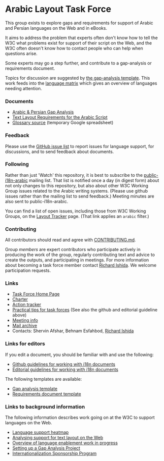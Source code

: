 # Arabic Layout Task Force

This group exists to explore gaps and requirements for support of Arabic and Persian languages on the Web and in eBooks.

It aims to address the problem that experts often don't know how to tell the W3C what problems exist for support of their script on the Web, and the W3C often doesn't know how to contact people who can help when questions arise.

Some experts may go a step further, and contribute to a gap-analysis or requirements document.

Topics for discussion are suggested by [the gap-analysis template](http://w3c.github.io/i18n-activity/templates/gap-analysis/gap-analysis_template.html). This work feeds into the [language matrix](http://w3c.github.io/typography/gap-analysis/language-matrix.html) which gives an overview of languages needing attention.

### Documents
- [Arabic & Persian Gap Analysis](https://w3c.github.io/alreq/gap-analysis/)
- [Text Layout Requirements for the Arabic Script](https://w3c.github.io/alreq/)
- [Glossary source](https://docs.google.com/spreadsheets/d/1nSxYKQm_mKroCmxU4fyJ-g70Eo1_mF89yHZg8YNOuzc/edit#gid=0) (temporary Google spreadsheet)

### Feedback
Please use the [GitHub issue list](https://github.com/w3c/alreq/issues) to report issues for language support, for discussions, and to send feedback about documents.

### Following
Rather than just 'Watch' this repository, it is best to subscribe to the [public-i18n-arabic](https://lists.w3.org/Archives/Public/public-i18n-arabic/) mailing list. That list is notified once a day (in digest form) about not only changes to this repository, but also about other W3C Working Group issues related to the Arabic writing systems. (Please use github issues rather than the mailing list to send feedback.)  Meeting minutes are also sent to public-i18n-arabic.

You can find a list of open issues, including those from W3C Working Groups, on the [Layout Tracker](http://w3c.github.io/i18n-activity/textlayout/?filter=arabic) page. (That link applies an `arabic` filter.)

### Contributing

All contributors should read and agree with [CONTRIBUTING.md](CONTRIBUTING.md).

Group _members_ are expert contributors who participate actively in producing the work of the group, regularly contributing text and advice to create the outputs, and participating in meetings. For more information about becoming a task force member contact [Richard Ishida](mailto:ishida@w3.org). We welcome participation requests.

### Links
- [Task Force Home Page](https://w3c.github.io/alreq/homepage/)
- [Charter](http://w3c.github.io/alreq/charter/)
- [Action tracker](https://www.w3.org/International/groups/arabic-layout/track/actions/open)
- [Practical tips for task forces](https://w3c.github.io/i18n-activity/guidelines/process.html) (See also the github and editorial guideline above)
- [Meeting info](https://www.w3.org/2017/07/alreq-meeting-info.html)
- [Mail archive](https://lists.w3.org/Archives/Public/public-i18n-arabic/)
- Contacts: Shervin Afshar, Behnam Esfahbod, [Richard Ishida](mailto:ishida@w3.org)

### Links for editors
If you edit a document, you should be familiar with and use the following:

- [Github guidelines for working with i18n documents](http://w3c.github.io/i18n-activity/guidelines/github)
- [Editorial guidelines for working with i18n documents](http://w3c.github.io/i18n-activity/guidelines/editing)

The following templates are available:
- [Gap analysis template](http://w3c.github.io/i18n-activity/templates/gap-analysis/gap-analysis_template.html)
- [Requirements document template](http://w3c.github.io/i18n-activity/templates/lreq_doc/gap-analysis_template.html)

### Links to background information
The following information describes work going on at the W3C to support languages on the Web.
- [Language support heatmap](http://w3c.github.io/typography/gap-analysis/language-matrix.html)
- [Analysing support for text layout on the Web](https://github.com/w3c/i18n-discuss/wiki/Analysing-support-for-text-layout-on-the-Web)
- [Overview of language enablement work in progress](https://www.w3.org/International/layout)
- [Setting up a Gap Analysis Project](https://github.com/w3c/typography/wiki/Setting-up-a-Gap-Analysis-Project)
- [Internationalization Sponsorship Program](https://www.w3.org/International/sponsorship/)
